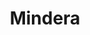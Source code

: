 ---
title: Mindera
description: Softaware Developer
jobDate: 2021-Current
work: []
techs: ["Go", "Docker", "K8s", "Wasm-Wasi"]
thumbnail: "/static/images/mindera.png"
---